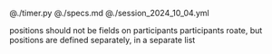 @./timer.py
@./specs.md
@./session_2024_10_04.yml

positions should not be fields on participants
participants roate, but positions are defined separately, in a separate list
